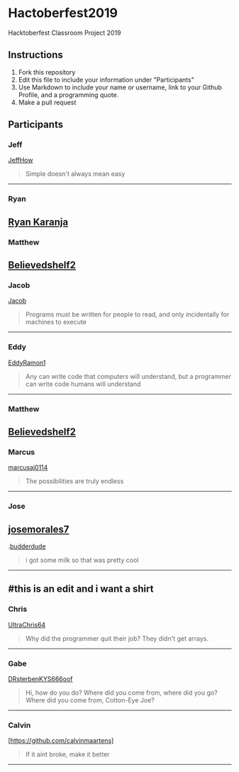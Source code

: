 # Hactoberfest2019
Hacktoberfest Classroom Project 2019

## Instructions
1. Fork this repository
2. Edit this file to include your information under "Participants"
3. Use Markdown to include your name or username, link to your Github Profile, and a programming quote.
4. Make a pull request

## Participants

### Jeff 
[JeffHow](https://github.com/jeffhow/)
> Simple doesn't always mean easy
---

### Ryan
[Ryan Karanja](https://github.com/Ryan-Karanja)
---

### Matthew
[Believedshelf2](https://github.com/believedshelf2/)
---

### Jacob
[Jacob](https://github.com/jake112311/)
>Programs must be written for people to read, and only incidentally for machines to execute
---

### Eddy
[EddyRamon1](https://github.com/EddyRamon1/)
> Any can write code that computers will understand, but a programmer can write code humans will understand
---

### Matthew
[Believedshelf2](https://github.com/believedshelf2/)
---

### Marcus
[marcusaj0114](https://github.com/marcusaj0114/)
> The possibilities are truly endless
---

### Jose
[josemorales7](https://github.com/josemorales7/)
---


.[budderdude](https://github.com/budderdude/)
> i got some milk so that was pretty cool 
---
#this is an edit and i want a shirt
---

### Chris
[UltraChris64](https://github.com/UltraChris64/)
> Why did the programmer quit their job? They didn't get arrays.
---

### Gabe
[DRsterbenKYS666oof](https://github.com/DRsterbenKYS666oof/)
> Hi, how do you do? Where did you come from, where did you go? Where did you come from, Cotton-Eye Joe?
---

### Calvin
[https://github.com/calvinmaartens]
>If it aint broke, make it better
---
